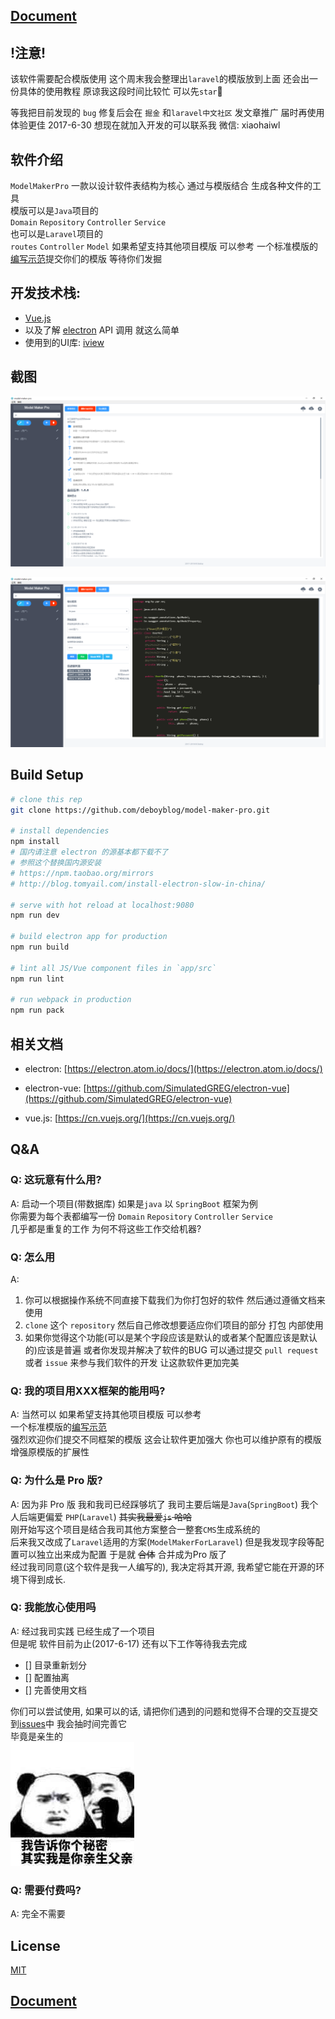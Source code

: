 ## [Document](https://deboyblog.github.io/model-maker-pro/#/)
## !注意! 
该软件需要配合模版使用 这个周末我会整理出`laravel`的模版放到上面 还会出一份具体的使用教程 原谅我这段时间比较忙 可以先`star`🙏 

等我把目前发现的 `bug` 修复后会在 `掘金` 和`laravel中文社区` 发文章推广 届时再使用体验更佳 2017-6-30
想现在就加入开发的可以联系我
微信: xiaohaiwl

## 软件介绍
`ModelMakerPro` 一款以设计软件表结构为核心 通过与模版结合 生成各种文件的工具     
模版可以是`Java`项目的  
`Domain` `Repository` `Controller` `Service`    
也可以是`Laravel`项目的    
`routes` `Controller` `Model`
如果希望支持其他项目模版 可以参考 一个标准模版的[编写示范](https://github.com/deboyblog/model-maker-pro/blob/master/src/renderer/config/default-row/springboot.js)提交你们的模版 
等待你们发掘

## 开发技术栈: 
- [Vue.js](https://cn.vuejs.org/) 
- 以及了解 [electron](https://electron.atom.io/docs/) API 调用 就这么简单
- 使用到的UI库: [iview](https://www.iviewui.com/)

## 截图
![首页](docs/images/screen/index.png)

![导出配置](docs/images/screen/export.png)

## Build Setup
``` bash
# clone this rep
git clone https://github.com/deboyblog/model-maker-pro.git

# install dependencies
npm install 
# 国内请注意 electron 的源基本都下载不了
# 参照这个替换国内源安装
# https://npm.taobao.org/mirrors
# http://blog.tomyail.com/install-electron-slow-in-china/

# serve with hot reload at localhost:9080
npm run dev

# build electron app for production
npm run build

# lint all JS/Vue component files in `app/src`
npm run lint

# run webpack in production
npm run pack
```

## 相关文档

- electron: [https://electron.atom.io/docs/](https://electron.atom.io/docs/)

- electron-vue: [https://github.com/SimulatedGREG/electron-vue](https://github.com/SimulatedGREG/electron-vue)

- vue.js: [https://cn.vuejs.org/](https://cn.vuejs.org/)

## Q&A
### Q: 这玩意有什么用?
A: 启动一个项目(带数据库) 如果是`java` 以 `SpringBoot` 框架为例   
你需要为每个表都编写一份 `Domain` `Repository` `Controller` `Service`   
几乎都是重复的工作 为何不将这些工作交给机器? 

### Q: 怎么用
A:  
1. 你可以根据操作系统不同直接下载我们为你打包好的软件 然后通过遵循文档来使用
2. `clone` 这个 `repository` 然后自己修改想要适应你们项目的部分 打包 内部使用
3.  如果你觉得这个功能(可以是某个字段应该是默认的或者某个配置应该是默认的)应该是普遍 或者你发现并解决了软件的BUG
可以通过提交 `pull request` 或者 `issue` 来参与我们软件的开发 让这款软件更加完美

### Q: 我的项目用XXX框架的能用吗?
A: 当然可以
如果希望支持其他项目模版 可以参考   
一个标准模版的[编写示范](https://github.com/deboyblog/model-maker-pro/blob/master/src/renderer/config/default-row/springboot.js)   
强烈欢迎你们提交不同框架的模版 这会让软件更加强大 你也可以维护原有的模版 增强原模版的扩展性

### Q: 为什么是 Pro 版?
A: 因为非 Pro 版 我和我司已经踩够坑了 
我司主要后端是`Java`(`SpringBoot`) 我个人后端更偏爱 `PHP`(`Laravel`) <del>其实我最爱`js` 哈哈</del>     
刚开始写这个项目是结合我司其他方案整合一整套`CMS`生成系统的   
后来我又改成了`Laravel`适用的方案(`ModelMakerForLaravel`)
但是我发现字段等配置可以独立出来成为配置 于是就 <del>合体</del> 合并成为Pro 版了  
经过我司同意(这个软件是我一人编写的), 我决定将其开源, 我希望它能在开源的环境下得到成长. 

### Q: 我能放心使用吗
A: 经过我司实践 已经生成了一个项目     
但是呢 软件目前为止(2017-6-17) 
还有以下工作等待我去完成
- [] 目录重新划分
- [] 配置抽离
- [] 完善使用文档

你们可以尝试使用, 如果可以的话, 请把你们遇到的问题和觉得不合理的交互提交到[issues](https://github.com/deboyblog/model-maker-pro/issues)中 
我会抽时间完善它    
毕竟是亲生的     
![](docs/images/son.jpg)
### Q: 需要付费吗?
A: 完全不需要
## License
[MIT](https://en.wikipedia.org/wiki/MIT_License)

## [Document](https://deboyblog.github.io/model-maker-pro/#/)
